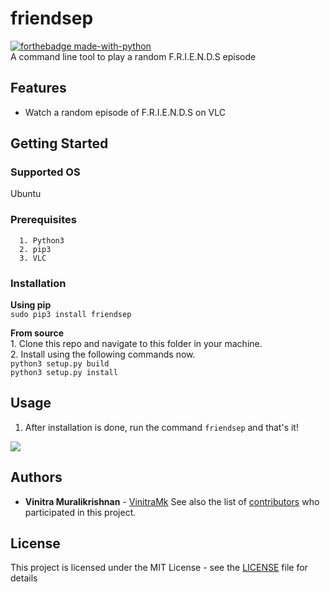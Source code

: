 # friendsep 

[![forthebadge made-with-python](http://ForTheBadge.com/images/badges/made-with-python.svg)](https://www.python.org/)  
A command line tool to play a random F.R.I.E.N.D.S episode

## Features
* Watch a random episode of F.R.I.E.N.D.S on VLC

## Getting Started

### Supported OS
Ubuntu

### Prerequisites

```
  1. Python3
  2. pip3
  3. VLC
```

### Installation

**Using pip**  
`sudo pip3 install friendsep`  

**From source**   
    1. Clone this repo and navigate to this folder in your machine.  
    2. Install using the following commands now.   
        `python3 setup.py build`  
        `python3 setup.py install`  

## Usage 

1. After installation is done, run the command `friendsep` and that's it!

![](./assets/ezgif.com-video-to-gif.gif)  



## Authors

* **Vinitra Muralikrishnan** - [VinitraMk](https://github.com/VinitraMk)
See also the list of [contributors](https://github.com/VinitraMk/friendsep/contributors) who participated in this project.

## License

This project is licensed under the MIT License - see the [LICENSE](LICENSE) file for details


